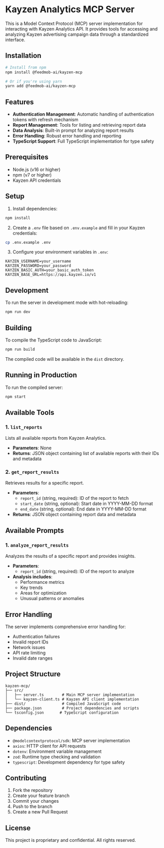 # Kayzen Analytics MCP Server

This is a Model Context Protocol (MCP) server implementation for interacting with Kayzen Analytics API. It provides tools for accessing and analyzing Kayzen advertising campaign data through a standardized interface.

## Installation

```bash
# Install from npm
npm install @feedmob-ai/kayzen-mcp

# Or if you're using yarn
yarn add @feedmob-ai/kayzen-mcp
```

## Features

- **Authentication Management**: Automatic handling of authentication tokens with refresh mechanism
- **Report Management**: Tools for listing and retrieving report data
- **Data Analysis**: Built-in prompt for analyzing report results
- **Error Handling**: Robust error handling and reporting
- **TypeScript Support**: Full TypeScript implementation for type safety


## Prerequisites

- Node.js (v16 or higher)
- npm (v7 or higher)
- Kayzen API credentials

## Setup

1. Install dependencies:
```bash
npm install
```

2. Create a `.env` file based on `.env.example` and fill in your Kayzen credentials:
```bash
cp .env.example .env
```

3. Configure your environment variables in `.env`:
```
KAYZEN_USERNAME=your_username
KAYZEN_PASSWORD=your_password
KAYZEN_BASIC_AUTH=your_basic_auth_token
KAYZEN_BASE_URL=https://api.kayzen.io/v1
```

## Development

To run the server in development mode with hot-reloading:

```bash
npm run dev
```

## Building

To compile the TypeScript code to JavaScript:

```bash
npm run build
```

The compiled code will be available in the `dist` directory.

## Running in Production

To run the compiled server:

```bash
npm start
```

## Available Tools

### 1. `list_reports`
Lists all available reports from Kayzen Analytics.

- **Parameters**: None
- **Returns**: JSON object containing list of available reports with their IDs and metadata

### 2. `get_report_results`
Retrieves results for a specific report.

- **Parameters**:
  - `report_id` (string, required): ID of the report to fetch
  - `start_date` (string, optional): Start date in YYYY-MM-DD format
  - `end_date` (string, optional): End date in YYYY-MM-DD format
- **Returns**: JSON object containing report data and metadata

## Available Prompts

### 1. `analyze_report_results`
Analyzes the results of a specific report and provides insights.

- **Parameters**:
  - `report_id` (string, required): ID of the report to analyze
- **Analysis includes**:
  - Performance metrics
  - Key trends
  - Areas for optimization
  - Unusual patterns or anomalies

## Error Handling

The server implements comprehensive error handling for:
- Authentication failures
- Invalid report IDs
- Network issues
- API rate limiting
- Invalid date ranges

## Project Structure

```
kayzen-mcp/
├── src/
│   ├── server.ts        # Main MCP server implementation
│   └── kayzen-client.ts # Kayzen API client implementation
├── dist/                # Compiled JavaScript code
├── package.json         # Project dependencies and scripts
└── tsconfig.json       # TypeScript configuration
```

## Dependencies

- `@modelcontextprotocol/sdk`: MCP server implementation
- `axios`: HTTP client for API requests
- `dotenv`: Environment variable management
- `zod`: Runtime type checking and validation
- `typescript`: Development dependency for type safety

## Contributing

1. Fork the repository
2. Create your feature branch
3. Commit your changes
4. Push to the branch
5. Create a new Pull Request

## License

This project is proprietary and confidential. All rights reserved.

